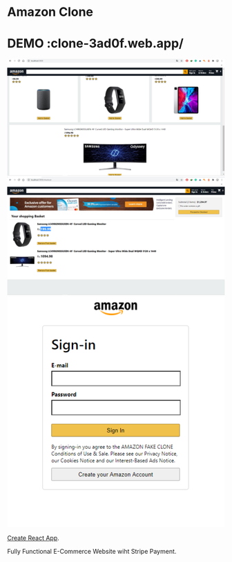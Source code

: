 # Amazon Clone

# DEMO :clone-3ad0f.web.app/

![](screnn3.PNG)
![](screen_Amazon.PNG)
![](Sign-in.PNG)

[Create React App](https://github.com/facebook/create-react-app).

Fully Functional E-Commerce Website wiht Stripe Payment.
